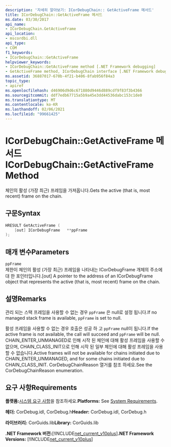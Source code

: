 ```yaml
---
description: '자세히 알아보기: ICorDebugChain:: GetActiveFrame 메서드'
title: ICorDebugChain::GetActiveFrame 메서드
ms.date: 03/30/2017
api_name:
- ICorDebugChain.GetActiveFrame
api_location:
- mscordbi.dll
api_type:
- COM
f1_keywords:
- ICorDebugChain::GetActiveFrame
helpviewer_keywords:
- ICorDebugChain::GetActiveFrame method [.NET Framework debugging]
- GetActiveFrame method, ICorDebugChain interface [.NET Framework debugging]
ms.assetid: 36887017-670b-4f21-b406-8fab956f84a3
topic_type:
- apiref
ms.openlocfilehash: d46906d9d6c671880d9446d889cdf9f83f3b4366
ms.sourcegitcommit: ddf7edb67715a5b9a45e3dd44536dabc153c1de0
ms.translationtype: MT
ms.contentlocale: ko-KR
ms.lasthandoff: 02/06/2021
ms.locfileid: "99661425"
---
```

# <a name="icordebugchaingetactiveframe-method"></a><span data-ttu-id="17f07-103">ICorDebugChain::GetActiveFrame 메서드</span><span class="sxs-lookup"><span data-stu-id="17f07-103">ICorDebugChain::GetActiveFrame Method</span></span>

<span data-ttu-id="17f07-104">체인의 활성 (가장 최근) 프레임을 가져옵니다.</span><span class="sxs-lookup"><span data-stu-id="17f07-104">Gets the active (that is, most recent) frame on the chain.</span></span>  
  
## <a name="syntax"></a><span data-ttu-id="17f07-105">구문</span><span class="sxs-lookup"><span data-stu-id="17f07-105">Syntax</span></span>  
  
```cpp  
HRESULT GetActiveFrame (  
    [out] ICorDebugFrame   **ppFrame  
);  
```  
  
## <a name="parameters"></a><span data-ttu-id="17f07-106">매개 변수</span><span class="sxs-lookup"><span data-stu-id="17f07-106">Parameters</span></span>  

 `ppFrame`  
 <span data-ttu-id="17f07-107">제한이 체인의 활성 (가장 최근) 프레임을 나타내는 ICorDebugFrame 개체의 주소에 대 한 포인터입니다.</span><span class="sxs-lookup"><span data-stu-id="17f07-107">[out] A pointer to the address of an ICorDebugFrame object that represents the active (that is, most recent) frame on the chain.</span></span>  
  
## <a name="remarks"></a><span data-ttu-id="17f07-108">설명</span><span class="sxs-lookup"><span data-stu-id="17f07-108">Remarks</span></span>  

 <span data-ttu-id="17f07-109">관리 되는 스택 프레임을 사용할 수 없는 경우 `ppFrame` 은 null로 설정 됩니다.</span><span class="sxs-lookup"><span data-stu-id="17f07-109">If no managed stack frame is available, `ppFrame` is set to null.</span></span>  
  
 <span data-ttu-id="17f07-110">활성 프레임을 사용할 수 없는 경우 호출은 성공 하 고 `ppFrame` null이 됩니다.</span><span class="sxs-lookup"><span data-stu-id="17f07-110">If the active frame is not available, the call will succeed and `ppFrame` will be null.</span></span> <span data-ttu-id="17f07-111">CHAIN_ENTER_UNMANAGED로 인해 시작 된 체인에 대해 활성 프레임을 사용할 수 없으며, CHAIN_CLASS_INIT으로 인해 시작 된 일부 체인에 대해 활성 프레임을 사용할 수 없습니다.</span><span class="sxs-lookup"><span data-stu-id="17f07-111">Active frames will not be available for chains initiated due to CHAIN_ENTER_UNMANAGED, and for some chains initiated due to CHAIN_CLASS_INIT.</span></span> <span data-ttu-id="17f07-112">CorDebugChainReason 열거를 참조 하세요.</span><span class="sxs-lookup"><span data-stu-id="17f07-112">See the CorDebugChainReason enumeration.</span></span>  
  
## <a name="requirements"></a><span data-ttu-id="17f07-113">요구 사항</span><span class="sxs-lookup"><span data-stu-id="17f07-113">Requirements</span></span>  

 <span data-ttu-id="17f07-114">**플랫폼:**[시스템 요구 사항](../../get-started/system-requirements.md)을 참조하세요.</span><span class="sxs-lookup"><span data-stu-id="17f07-114">**Platforms:** See [System Requirements](../../get-started/system-requirements.md).</span></span>  
  
 <span data-ttu-id="17f07-115">**헤더:** CorDebug.idl, CorDebug.h</span><span class="sxs-lookup"><span data-stu-id="17f07-115">**Header:** CorDebug.idl, CorDebug.h</span></span>  
  
 <span data-ttu-id="17f07-116">**라이브러리:** CorGuids.lib</span><span class="sxs-lookup"><span data-stu-id="17f07-116">**Library:** CorGuids.lib</span></span>  
  
 <span data-ttu-id="17f07-117">**.NET Framework 버전:**[!INCLUDE[net_current_v10plus](../../../../includes/net-current-v10plus-md.md)]</span><span class="sxs-lookup"><span data-stu-id="17f07-117">**.NET Framework Versions:** [!INCLUDE[net_current_v10plus](../../../../includes/net-current-v10plus-md.md)]</span></span>
